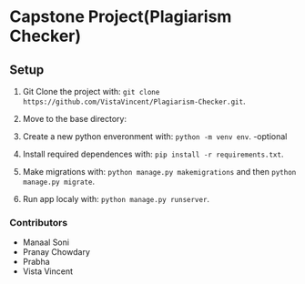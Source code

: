 # Capstone Project(Plagiarism Checker) 

## Setup

1. Git Clone the project with: ```git clone https://github.com/VistaVincent/Plagiarism-Checker.git```.

2. Move to the base directory:

3. Create a new python enveronment with: ```python -m venv env```.   -optional

4. Install required dependences with: ```pip install -r requirements.txt```.

5. Make migrations with: ```python manage.py makemigrations``` and then ```python manage.py migrate```.

6. Run app localy with: ```python manage.py runserver```.

### Contributors
- Manaal Soni 
- Pranay Chowdary
- Prabha 
- Vista Vincent

